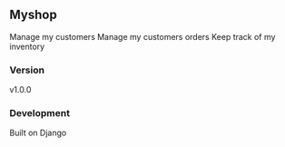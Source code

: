 ## Myshop

Manage my customers
Manage my customers orders
Keep track of my inventory

### Version
v1.0.0 

### Development
Built on Django